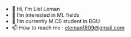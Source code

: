- 👋 Hi, I’m Liel Leman
- 👀 I’m interested in ML fields
- 🌱 I’m currently M.CS student in BGU
- 📫 How to reach me : eleman1809@gmail.com
